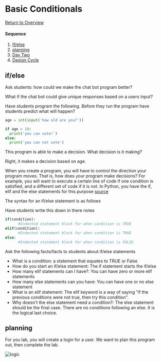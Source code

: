 # Basic Conditionals

[Return to Overview](https://github.com/kyle1james/teacher_docs_coding_bootcamp/blob/master/README.md)

#### Sequence

1. [If/else](#if/else)
2. [planning](#planning)
3. [Day Two](#day_two)
4. [Design Cycle](#Design-cycle-for-programming)


## if/else
Ask students: how could we make the chat bot program better?

What if the chat bot could give unique responses based on a users input?

Have students program the following. Before they run the program have students predict what will happen?

```python
age = int(input('how old are you?'))

if age > 18:
  print('you can vote!')
else:
  print('you can not vote')

```

This program is able to make a decision. What decision is it making?

Right, it makes a decision based on age.


When you create a program, you will have to control the direction your program moves. That is, how does your program make decisions? For example, you will want to execute a certain line of code if one condition is satisfied, and a different set of code if it is not. In Python, you have the if, elif and the else statements for this purpose [source](https://www.datacamp.com/community/tutorials/python-if-elif-else)

The syntax for an if/else statement is as follows

Have students write this down in there notes

```python
if(condition):
      #Indented statement block for when condition is TRUE
elif(condition):
      #Indented statement block for when condition is TRUE
else:
      #Indented statement block for when condition is FALSE
```

Ask the following facts/facts to students about if/else statements

- What is a condition: a statement that equates to TRUE or False
- How do you start an if/else statement: The if statement starts the if/else
- How many elif statements can I have?: You can have zero or more elif statements
- How many else statements can you have: You can have one or no else statement
- What is an elif statement: The elif keyword is a way of saying "if the previous conditions were not true, then try this condition".
- Why doesn't the else statement need a condition?: The else statement should be the final case. There are no conditions following an else. It is the logical last choice.


## planning
For you lab, you will create a login for a user. We want to plan this program out, then complete the lab.


![logic](https://upload.wikimedia.org/wikipedia/commons/thumb/c/c5/If-Then-Else-diagram.svg/220px-If-Then-Else-diagram.svg.png)
